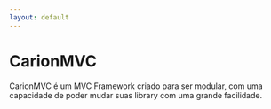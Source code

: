 ```yaml
---
layout: default
---
```


CarionMVC
======

CarionMVC é um MVC Framework criado para ser modular, com uma capacidade de poder
mudar suas library com uma grande facilidade.
